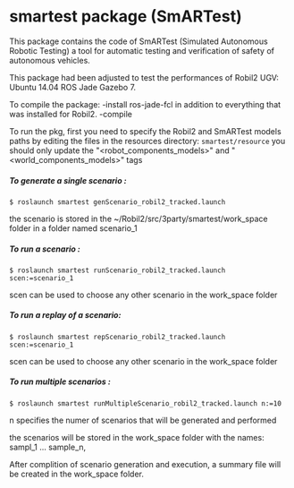 # smartest package (SmARTest)
This package contains the code of SmARTest (Simulated Autonomous Robotic Testing) 
a tool for automatic testing and verification of safety of autonomous vehicles.


This package had been adjusted to test the performances of Robil2 UGV: 
Ubuntu 14.04 ROS Jade Gazebo 7.

To compile the package: 
 -install ros-jade-fcl in addition to everything that was installed for Robil2.
 -compile
 
To run the pkg, first you need to specify the Robil2 and SmARTest models paths 
by editing the files in the resources directory: `smartest/resource`
you should only update the "<robot_components_models>" and "<world_components_models>" tags


##### To generate a single scenario :

`$ roslaunch smartest genScenario_robil2_tracked.launch`


the scenario is stored in the ~/Robil2/src/3party/smartest/work_space folder in a folder named scenario_1





##### To run a scenario :


`$ roslaunch smartest runScenario_robil2_tracked.launch scen:=scenario_1` 


scen can be used to choose any other scenario in the work_space folder




##### To run a replay of a scenario: 
`$ roslaunch smartest repScenario_robil2_tracked.launch scen:=scenario_1` 

scen can be used to choose any other scenario in the work_space folder



##### To run multiple scenarios :
`$ roslaunch smartest runMultipleScenario_robil2_tracked.launch n:=10`

n specifies the numer of scenarios that will be generated and performed

the scenarios will be stored in the work_space folder with the names: sampl_1 ... sample_n,  

After complition of scenario generation and execution, a summary file will be created in the work_space folder.

